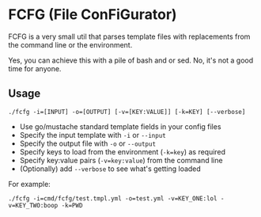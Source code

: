 # FCFG (File ConFiGurator)

FCFG is a very small util that parses template files with replacements from the command line or the environment.

Yes, you can achieve this with a pile of bash and or sed. No, it's not a good time for anyone.

## Usage

`./fcfg -i=[INPUT] -o=[OUTPUT] [-v=[KEY:VALUE]] [-k=KEY] [--verbose]`

- Use go/mustache standard template fields in your config files
- Specify the input template with `-i` or `--input`
- Specify the output file with `-o` or `--output`
- Specify keys to load from the environment (`-k=key`) as required
- Specify key:value pairs (`-v=key:value`) from the command line
- (Optionally) add `--verbose` to see what's getting loaded

For example:  

`./fcfg -i=cmd/fcfg/test.tmpl.yml -o=test.yml -v=KEY_ONE:lol -v=KEY_TWO:boop -k=PWD`


